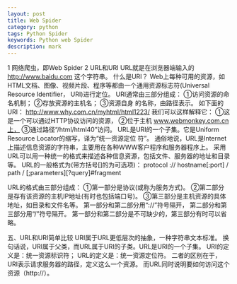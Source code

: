 ```yaml
---
layout: post
title: Web Spider
category: python
tags: Python Spider
keywords: Python web Spider
description: mark
---
```


1 网络爬虫，即Web Spider
2 URL和URI
URL就是在浏览器端输入的    http://www.baidu.com    这个字符串。
什么是URI？
Web上每种可用的资源，如 HTML文档、图像、视频片段、程序等都由一个通用资源标志符(Universal Resource Identifier， URI)进行定位。 
URI通常由三部分组成：
①访问资源的命名机制；
②存放资源的主机名；
③资源自身 的名称，由路径表示。
如下面的URI：
http://www.why.com.cn/myhtml/html1223/
我们可以这样解释它：
①这是一个可以通过HTTP协议访问的资源，
②位于主机 www.webmonkey.com.cn上，
③通过路径“/html/html40”访问。 
URL是URI的一个子集。它是Uniform Resource Locator的缩写，译为“统一资源定位 符”。
通俗地说，URL是Internet上描述信息资源的字符串，主要用在各种WWW客户程序和服务器程序上。
采用URL可以用一种统一的格式来描述各种信息资源，包括文件、服务器的地址和目录等。
URL的一般格式为(带方括号[]的为可选项)：
protocol :// hostname[:port] / path / [;parameters][?query]#fragment

URL的格式由三部分组成： 
①第一部分是协议(或称为服务方式)。
②第二部分是存有该资源的主机IP地址(有时也包括端口号)。
③第三部分是主机资源的具体地址，如目录和文件名等。
第一部分和第二部分用“://”符号隔开，
第二部分和第三部分用“/”符号隔开。
第一部分和第二部分是不可缺少的，第三部分有时可以省略。 

五、URL和URI简单比较
URI属于URL更低层次的抽象，一种字符串文本标准。
换句话说，URI属于父类，而URL属于URI的子类。URL是URI的一个子集。
URI的定义是：统一资源标识符；
URL的定义是：统一资源定位符。
二者的区别在于，URI表示请求服务器的路径，定义这么一个资源。
而URL同时说明要如何访问这个资源（http://）。